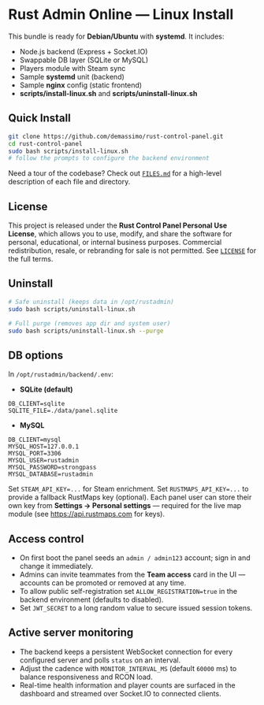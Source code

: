 # Rust Admin Online — Linux Install

This bundle is ready for **Debian/Ubuntu** with **systemd**. It includes:
- Node.js backend (Express + Socket.IO)
- Swappable DB layer (SQLite or MySQL)
- Players module with Steam sync
- Sample **systemd** unit (backend)
- Sample **nginx** config (static frontend)
- **scripts/install-linux.sh** and **scripts/uninstall-linux.sh**

## Quick Install
```bash
git clone https://github.com/demassimo/rust-control-panel.git
cd rust-control-panel
sudo bash scripts/install-linux.sh
# follow the prompts to configure the backend environment
```

Need a tour of the codebase? Check out [`FILES.md`](FILES.md) for a high-level description of each file and directory.

## License

This project is released under the **Rust Control Panel Personal Use License**, which allows you to use, modify, and share the software for personal, educational, or internal business purposes. Commercial redistribution, resale, or rebranding for sale is not permitted. See [`LICENSE`](LICENSE) for the full terms.

## Uninstall
```bash
# Safe uninstall (keeps data in /opt/rustadmin)
sudo bash scripts/uninstall-linux.sh

# Full purge (removes app dir and system user)
sudo bash scripts/uninstall-linux.sh --purge
```

## DB options

In `/opt/rustadmin/backend/.env`:

- **SQLite (default)**
```
DB_CLIENT=sqlite
SQLITE_FILE=./data/panel.sqlite
```

- **MySQL**
```
DB_CLIENT=mysql
MYSQL_HOST=127.0.0.1
MYSQL_PORT=3306
MYSQL_USER=rustadmin
MYSQL_PASSWORD=strongpass
MYSQL_DATABASE=rustadmin
```

Set `STEAM_API_KEY=...` for Steam enrichment.
Set `RUSTMAPS_API_KEY=...` to provide a fallback RustMaps key (optional). Each panel user can store their own key from **Settings → Personal settings** — required for the live map module (see https://api.rustmaps.com for keys).

## Access control

- On first boot the panel seeds an `admin / admin123` account; sign in and change it immediately.
- Admins can invite teammates from the **Team access** card in the UI — accounts can be promoted or removed at any time.
- To allow public self-registration set `ALLOW_REGISTRATION=true` in the backend environment (defaults to disabled).
- Set `JWT_SECRET` to a long random value to secure issued session tokens.

## Active server monitoring

- The backend keeps a persistent WebSocket connection for every configured server and polls `status` on an interval.
- Adjust the cadence with `MONITOR_INTERVAL_MS` (default `60000` ms) to balance responsiveness and RCON load.
- Real-time health information and player counts are surfaced in the dashboard and streamed over Socket.IO to connected clients.
